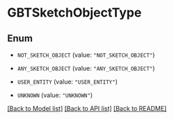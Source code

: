# GBTSketchObjectType

## Enum


* `NOT_SKETCH_OBJECT` (value: `"NOT_SKETCH_OBJECT"`)

* `ANY_SKETCH_OBJECT` (value: `"ANY_SKETCH_OBJECT"`)

* `USER_ENTITY` (value: `"USER_ENTITY"`)

* `UNKNOWN` (value: `"UNKNOWN"`)


[[Back to Model list]](../README.md#documentation-for-models) [[Back to API list]](../README.md#documentation-for-api-endpoints) [[Back to README]](../README.md)


